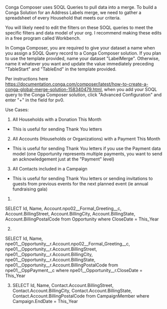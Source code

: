 Conga Composer uses SOQL Queries to pull data into a merge.  To build a Conga Solution for an Address Labels merge, we need to gather a spreadsheet of every Household that meets our criteria.

You will likely need to edit the filters on these SOQL queries to meet the specific filters and data model of your org.  I recommend making these edits in a free program called Workbench.

In Comga Composer, you are required to give your dataset a name when you assign a SOQL Query record to a Conga Composer solution.  If you plan to use the template provided, name your dataset "LabelMerge".  Otherwise, name it whatever you want and update the value immediately preceding "TableStart" and "TableEnd" in the template provided.

Per instructions here https://documentation.conga.com/composer/latest/how-to-create-a-conga-global-merge-solution-158340479.html, when you add your SOQL query to the Conga Composer solution, click "Advanced Configuration" and enter "+" in the field for pv0.

Use Cases:
1. All Households with a Donation This Month
- This is useful for sending Thank You letters

2. All Accounts (Households or Organizations) with a Payment This Month
- This is useful for sending Thank You letters if you use the Payment data model (one Opportunity represents multiple payments, you want to send an acknowledgement just at the "Payment" level)

3. All Contacts included in a Campaign
- This is useful for sending Thank You letters or sending invitations to guests from previous events for the next planned event (ie annual fundraising gala)

1. 
SELECT Id, Name, Account.npo02__Formal_Greeting__c, Account.BillingStreet, Account.BillingCity, Account.BillingState, Account.BillingPostalCode from Opportunity where CloseDate = This_Year

2.
SELECT Id, Name, npe01__Opportunity__r.Account.npo02__Formal_Greeting__c, npe01__Opportunity__r.Account.BillingStreet, npe01__Opportunity__r.Account.BillingCity, npe01__Opportunity__r.Account.BillingState, npe01__Opportunity__r.Account.BillingPostalCode from npe01__OppPayment__c where npe01__Opportunity__r.CloseDate = This_Year

3. SELECT Id, Name, Contact.Account.BillingStreet, Contact.Account.BillingCity, Contact.Account.BillingState, Contact.Account.BillingPostalCode from CampaignMember where Campaign.EndDate = This_Year